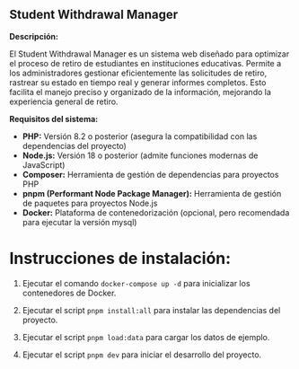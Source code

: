 ## Student Withdrawal Manager

**Descripción:**

El Student Withdrawal Manager es un sistema web diseñado para optimizar el proceso de retiro de estudiantes en instituciones educativas. Permite a los administradores gestionar eficientemente las solicitudes de retiro, rastrear su estado en tiempo real y generar informes completos. Esto facilita el manejo preciso y organizado de la información, mejorando la experiencia general de retiro.

**Requisitos del sistema:**

* **PHP:** Versión 8.2 o posterior (asegura la compatibilidad con las dependencias del proyecto)
* **Node.js:** Versión 18 o posterior (admite funciones modernas de JavaScript)
* **Composer:** Herramienta de gestión de dependencias para proyectos PHP
* **pnpm (Performant Node Package Manager):** Herramienta de gestión de paquetes para proyectos Node.js
* **Docker:** Plataforma de contenedorización (opcional, pero recomendada para ejecutar la versión mysql)

# Instrucciones de instalación:

1. Ejecutar el comando `docker-compose up -d` para inicializar los contenedores de Docker.

2. Ejecutar el script `pnpm install:all` para instalar las dependencias del proyecto.

3. Ejecutar el script `pnpm load:data` para cargar los datos de ejemplo.

4. Ejecutar el script `pnpm dev` para iniciar el desarrollo del proyecto.